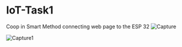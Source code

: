# IoT-Task1
Coop in Smart Method connecting web page to the ESP 32 
![Capture](https://github.com/malhashim-hub/IoT-Task1/assets/119134365/e1870bad-0025-42db-9ac0-4e98689cd26a)

![Capture1](https://github.com/malhashim-hub/IoT-Task1/assets/119134365/e2a8328f-dbfd-43f9-8e8d-467e3fe46c5d)

